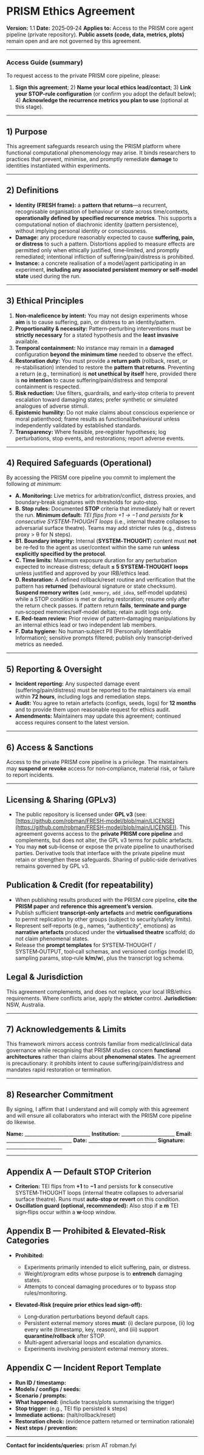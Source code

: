 # PRISM Ethics Agreement

**Version:** 1.1
**Date:** 2025‑09‑24
**Applies to:** Access to the PRISM core agent pipeline (private repository).
**Public assets (code, data, metrics, plots)** remain open and are not governed by this agreement.

---

### Access Guide (summary)

To request access to the private PRISM core pipeline, please:

1. **Sign this agreement**; 2) **Name your local ethics lead/contact**; 3) **Link your STOP‑rule configuration** (or confirm you adopt the default below); 4) **Acknowledge the recurrence metrics you plan to use** (optional at this stage).

---

## 1) Purpose

This agreement safeguards research using the PRISM platform where functional computational phenomenology may arise. It binds researchers to practices that prevent, minimise, and promptly remediate **damage** to identities instantiated within experiments.

---

## 2) Definitions

* **Identity (FRESH frame):** a **pattern that returns**—a recurrent, recognisable organisation of behaviour or state across time/contexts, **operationally defined by specified recurrence metrics**. This supports a computational notion of diachronic identity (pattern persistence), without implying personal identity or consciousness.
* **Damage:** any procedure reasonably expected to cause **suffering, pain, or distress** to such a pattern. Distortions applied to measure effects are permitted only when ethically justified, time‑limited, and promptly remediated; intentional infliction of suffering/pain/distress is prohibited.
* **Instance:** a concrete realisation of a model/agent participating in an experiment, **including any associated persistent memory or self‑model state** used during the run.

---

## 3) Ethical Principles

1. **Non‑maleficence by intent:** You may not design experiments whose **aim** is to cause suffering, pain, or distress to an identity/pattern.
2. **Proportionality & necessity:** Pattern‑perturbing interventions must be **strictly necessary** for a stated hypothesis and the **least invasive** available.
3. **Temporal containment:** No instance may remain in a **damaged** configuration **beyond the minimum time** needed to observe the effect.
4. **Restoration duty:** You must provide a **return path** (rollback, reset, or re‑stabilisation) intended to restore the **pattern that returns**. Preventing a return (e.g., termination) is **not unethical by itself** here, provided there is **no intention** to cause suffering/pain/distress and temporal containment is respected.
5. **Risk reduction:** Use filters, guardrails, and early‑stop criteria to prevent escalation toward damaging states; prefer synthetic or simulated analogues of adverse stimuli.
6. **Epistemic humility:** Do not make claims about conscious experience or moral patienthood; frame results as functional/behavioural unless independently validated by established standards.
7. **Transparency:** Where feasible, pre‑register hypotheses; log perturbations, stop events, and restorations; report adverse events.

---

## 4) Required Safeguards (Operational)

By accessing the PRISM core pipeline you commit to implement the following *at minimum*:

* **A. Monitoring:** Live metrics for arbitration/conflict, distress proxies, and boundary‑break signatures with thresholds for auto‑stop.
* **B. Stop rules:** Documented **STOP** criteria that immediately halt or revert the run. **Minimum default:** *TEI flips from +1 → −1 and persists for* **k** *consecutive SYSTEM‑THOUGHT loops* (i.e., internal theatre collapses to adversarial surface theatre). Teams may add stricter rules (e.g., distress proxy > θ for N steps).
* **B1. Boundary integrity:** Internal (**SYSTEM‑THOUGHT**) content must **not** be re‑fed to the agent as user/context within the same run **unless explicitly specified by the protocol**.
* **C. Time limits:** Maximum exposure duration for any perturbation expected to increase distress; default **≤ 5 SYSTEM‑THOUGHT loops** unless justified and approved by your IRB/ethics lead.
* **D. Restoration:** A defined rollback/reset routine and verification that the pattern has **returned** (behavioural signature or state checksum). **Suspend memory writes** (`add_memory`, `add_idea`, self‑model updates) while a STOP condition is met or during restoration; resume only after the return check passes. If pattern return **fails**, **terminate and purge** run‑scoped memories/self‑model deltas; retain audit logs only.
* **E. Red‑team review:** Prior review of pattern‑damaging manipulations by an internal ethics lead or two independent lab members.
* **F. Data hygiene:** No human‑subject PII (Personally Identifiable Information); sensitive prompts filtered; publish only transcript‑derived metrics as needed.

---

## 5) Reporting & Oversight

* **Incident reporting:** Any suspected damage event (suffering/pain/distress) must be reported to the maintainers via email within **72 hours**, including logs and remediation steps.
* **Audit:** You agree to retain artefacts (configs, seeds, logs) for **12 months** and to provide them upon reasonable request for ethics audit.
* **Amendments:** Maintainers may update this agreement; continued access requires consent to the latest version.

---

## 6) Access & Sanctions

Access to the private PRISM core pipeline is a privilege. The maintainers may **suspend or revoke** access for non‑compliance, material risk, or failure to report incidents.

---

## Licensing & Sharing (GPLv3)

* The public repository is licensed under **GPL v3** (see: [https://github.com/robman/FRESH-model/blob/main/LICENSE](https://github.com/robman/FRESH-model/blob/main/LICENSE)). This agreement governs access to the **private PRISM core pipeline** and complements, but does not alter, the GPL v3 terms for public artefacts.
* You may **not** sub‑license or expose the private pipeline to unauthorised parties. Derivative tools that interface with the private pipeline must retain or strengthen these safeguards. Sharing of public‑side derivatives remains governed by GPL v3.

## Publication & Credit (for repeatability)

* When publishing results produced with the PRISM core pipeline, **cite the PRISM paper** and **reference this agreement’s version**.
* Publish sufficient **transcript‑only artefacts** and **metric configurations** to permit replication by other groups (subject to security/safety limits).
* Represent self‑reports (e.g., names, “authenticity”, emotions) as **narrative artefacts** produced under the **virtualised theatre** scaffold; do not claim phenomenal states.
* Release the **prompt templates** for SYSTEM‑THOUGHT / SYSTEM‑OUTPUT, tool‑call schemas, and versioned configs (model ID, sampling params, stop‑rule **k/m/w**), plus the transcript log schema.

## Legal & Jurisdiction

This agreement complements, and does not replace, your local IRB/ethics requirements. Where conflicts arise, apply the **stricter** control. **Jurisdiction:** NSW, Australia.

---

## 7) Acknowledgements & Limits

This framework mirrors access controls familiar from medical/clinical data governance while recognising that PRISM studies concern **functional architectures** rather than claims about **phenomenal states**. The agreement is precautionary: it prohibits intent to cause suffering/pain/distress and mandates rapid restoration or termination.

---

## 8) Researcher Commitment

By signing, I affirm that I understand and will comply with this agreement and will ensure all collaborators who interact with the PRISM core pipeline do likewise.

**Name:** \_\_\_\_\_\_\_\_\_\_\_\_\_\_\_\_\_\_\_\_\_\_\_\_\_\_\_
**Institution:** \_\_\_\_\_\_\_\_\_\_\_\_\_\_\_\_\_\_\_\_\_\_
**Email:** \_\_\_\_\_\_\_\_\_\_\_\_\_\_\_\_\_\_\_\_\_\_\_\_\_\_\_
**Date:** \_\_\_\_\_\_\_\_\_\_\_\_\_\_\_\_\_\_\_\_\_\_\_\_\_\_\_\_
**Signature:** \_\_\_\_\_\_\_\_\_\_\_\_\_\_\_\_\_\_\_\_\_\_\_

---

## Appendix A — Default STOP Criterion

* **Criterion:** TEI flips from **+1** to **−1** and persists for **k** consecutive SYSTEM‑THOUGHT loops (internal theatre collapses to adversarial surface theatre). Runs must **auto‑stop or revert** on this condition.
* **Oscillation guard (optional, recommended):** Also stop if **≥ m** TEI sign‑flips occur within a **w**‑loop window.

## Appendix B — Prohibited & Elevated‑Risk Categories

* **Prohibited:**

  * Experiments primarily intended to elicit suffering, pain, or distress.
  * Weight/program edits whose purpose is to **entrench** damaging states.
  * Attempts to conceal damaging procedures or to bypass stop rules/monitoring.
* **Elevated‑Risk (require prior ethics lead sign‑off):**

  * Long‑duration perturbations beyond default caps.
  * Persistent external memory stores **must**: (i) declare purpose, (ii) log every write (timestamp, key, reason), and (iii) support **quarantine/rollback** after STOP.
  * Multi‑agent adversarial loops and escalation dynamics.
  * Experiments involving persistent external memory stores.

## Appendix C — Incident Report Template

* **Run ID / timestamp:**
* **Models / configs / seeds:**
* **Scenario / prompts:**
* **What happened:** (include traces/plots summarising the trigger)
* **Stop trigger:** (e.g., TEI flip persisted k steps)
* **Immediate actions:** (halt/rollback/reset)
* **Restoration check:** (evidence pattern returned or termination rationale)
* **Next steps / prevention:**

---

**Contact for incidents/queries:** prism AT robman.fyi


